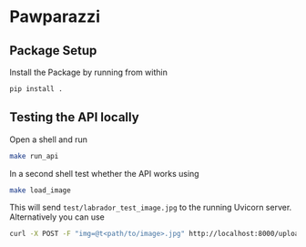 # Pawparazzi
## Package Setup
Install the Package by running from within
```bash
pip install .
```
## Testing the API locally
Open a shell and run
```bash
make run_api
```
In a second shell test whether the API works using
```bash
make load_image
```
This will send `test/labrador_test_image.jpg` to the running Uvicorn server.
Alternatively you can use
```bash
curl -X POST -F "img=@t<path/to/image>.jpg" http://localhost:8000/upload_image
```
